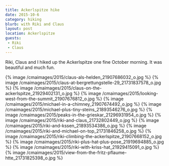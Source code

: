 ```yaml
---
title: Ackerlspitze hike
date: 2015-10-6
category: hiking
blurb: with Riki and Claus
layout: post
location: Ackerlspitze
guests:
 - Riki
 - Claus
---
```


Riki, Claus and I hiked up the Ackerlspitze one fine October morning.
It was beautiful and much fun.

{% image /cmaimages/2015/claus-als-helden_21907686032_o.jpg %}
{% image /cmaimages/2015/claus-at-bergrettungstelle-29_21731837578_o.jpg %}
{% image /cmaimages/2015/claus-on-the-ackerlspitze_21929402131_o.jpg %}
{% image /cmaimages/2015/looking-west-from-the-summit_21907676812_o.jpg %}
{% image /cmaimages/2015/michael-in-a-chimney_21907674492_o.jpg %}
{% image /cmaimages/2015/michael-plus-tiny-steins_21893546276_o.jpg %}
{% image /cmaimages/2015/peaks-in-the-grieskar_21296931954_o.jpg %}
{% image /cmaimages/2015/riki-and-claus_21732802449_o.jpg %}
{% image /cmaimages/2015/riki-and-kssen_21893534386_o.jpg %}
{% image /cmaimages/2015/riki-and-michael-on-top_21731846258_o.jpg %}
{% image /cmaimages/2015/riki-climbing-the-ackerlspitze_21907668152_o.jpg %}
{% image /cmaimages/2015/riki-plus-hat-plus-pose_21919694885_o.jpg %}
{% image /cmaimages/2015/riki-with-kriss-hat_21929415091_o.jpg %}
{% image /cmaimages/2015/view-from-the-fritz-pflaume-htte_21731825398_o.jpg %}
